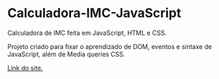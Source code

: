 # Calculadora-IMC-JavaScript
Calculadora de IMC feita em JavaScript, HTML e CSS.

Projeto criado para fixar o aprendizado de DOM, eventos e sintaxe de JavaScript, além de Media queries CSS.

[Link do site.](https://estevaosilva7.github.io/Calculadora-IMC-JavaScript/)


